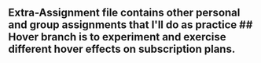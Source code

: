 ## Extra-Assignment file contains other personal and group assignments that I'll do as practice ## Hover branch is to experiment and exercise different hover effects on subscription plans.

